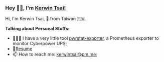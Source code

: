 ### Hey 👋🏽, I'm [Kerwin Tsai!](https://kerwenwwer.github.io/document-blog/#/) 


Hi, I'm Kerwin Tsai, 🚀 from Taiwan 🇹🇼. 

**Talking about Personal Stuffs:**

- 👨🏽‍💻 I have a very little tool [pwrstat-exporter](https://github.com/kerwenwwer/pwrstat-exporter), a Prometheus exporter to monitor Cyberpower UPS;
- 📝[Resume](https://docs.google.com/document/d/1Bl5xJVmSMsSndL2O9kRUbALzVfTVW5xWbppRkE5BhBA/edit?usp=sharing)
- 📫 How to reach me: kerwintsai@pm.me;





